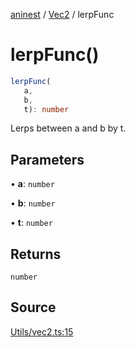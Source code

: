[aninest](../../index.md) / [Vec2](../index.md) / lerpFunc

# lerpFunc()

```ts
lerpFunc(
   a, 
   b, 
   t): number
```

Lerps between a and b by t.

## Parameters

• **a**: `number`

• **b**: `number`

• **t**: `number`

## Returns

`number`

## Source

[Utils/vec2.ts:15](https://github.com/zphrs/aninest/blob/18d4239/src/Utils/vec2.ts#L15)
